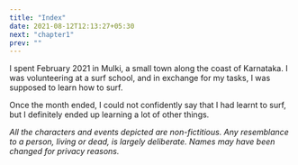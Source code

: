 ```yaml
---
title: "Index"
date: 2021-08-12T12:13:27+05:30
next: "chapter1"
prev: ""
---
```


I spent February 2021 in Mulki, a small town along the coast of Karnataka.
I was volunteering at a surf school, and in exchange for my tasks, I was
supposed to learn how to surf.

Once the month ended, I could not confidently say that I had learnt
to surf, but I definitely ended up learning a lot of other things.

_All the characters and events depicted are non-fictitious. Any resemblance to a person, living or dead, is largely deliberate. Names may have been changed for privacy reasons._
